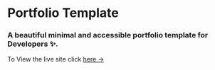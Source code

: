 # Portfolio Template

### A beautiful minimal and accessible portfolio template for Developers ✨.

To View the live site click [here &rarr;](https://glennpaulaby.github.io/github-portfolio/)


